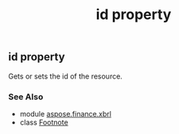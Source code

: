 ﻿---
title: id property
second_title: Aspose.Finance for Python via .NET API References
description: 
type: docs
weight: 30
url: /python-net/aspose.finance.xbrl/footnote/id/
is_root: false
---

## id property


Gets or sets the id of the resource.

### See Also
* module [aspose.finance.xbrl](../../)
* class [Footnote](/finance/python-net/aspose.finance.xbrl/footnote)
